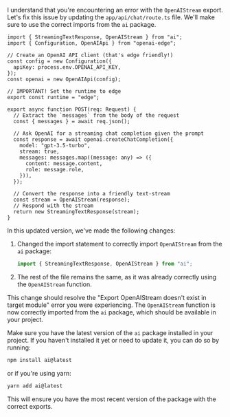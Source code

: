 I understand that you're encountering an error with the `OpenAIStream` export. Let's fix this issue by updating the `app/api/chat/route.ts` file. We'll make sure to use the correct imports from the `ai` package.

<ReactProject id="AI Text Generator">

```tsx file="app/api/chat/route.ts"
import { StreamingTextResponse, OpenAIStream } from "ai";
import { Configuration, OpenAIApi } from "openai-edge";

// Create an OpenAI API client (that's edge friendly!)
const config = new Configuration({
  apiKey: process.env.OPENAI_API_KEY,
});
const openai = new OpenAIApi(config);

// IMPORTANT! Set the runtime to edge
export const runtime = "edge";

export async function POST(req: Request) {
  // Extract the `messages` from the body of the request
  const { messages } = await req.json();

  // Ask OpenAI for a streaming chat completion given the prompt
  const response = await openai.createChatCompletion({
    model: "gpt-3.5-turbo",
    stream: true,
    messages: messages.map((message: any) => ({
      content: message.content,
      role: message.role,
    })),
  });

  // Convert the response into a friendly text-stream
  const stream = OpenAIStream(response);
  // Respond with the stream
  return new StreamingTextResponse(stream);
}
```

</ReactProject>

In this updated version, we've made the following changes:

1. Changed the import statement to correctly import `OpenAIStream` from the `ai` package:
   ```typescript
   import { StreamingTextResponse, OpenAIStream } from "ai";
   ```

2. The rest of the file remains the same, as it was already correctly using the `OpenAIStream` function.

This change should resolve the "Export OpenAIStream doesn't exist in target module" error you were experiencing. The `OpenAIStream` function is now correctly imported from the `ai` package, which should be available in your project.

Make sure you have the latest version of the `ai` package installed in your project. If you haven't installed it yet or need to update it, you can do so by running:

```bash
npm install ai@latest
```

or if you're using yarn:

```bash
yarn add ai@latest
```

This will ensure you have the most recent version of the package with the correct exports.